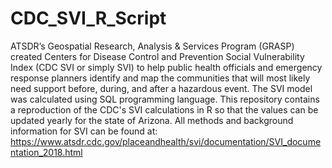 # CDC_SVI_R_Script
ATSDR’s Geospatial Research, Analysis &amp; Services Program (GRASP) created Centers for Disease Control and Prevention Social Vulnerability Index (CDC SVI or simply SVI) to help public health officials and emergency response planners identify and map the communities that will most likely need support before, during, and after a hazardous event. The SVI model was calculated using SQL programming language. This repository contains a reproduction of the CDC's SVI calculations in R so that the values can be updated yearly for the state of Arizona. All methods and background information for SVI can be found at: https://www.atsdr.cdc.gov/placeandhealth/svi/documentation/SVI_documentation_2018.html
